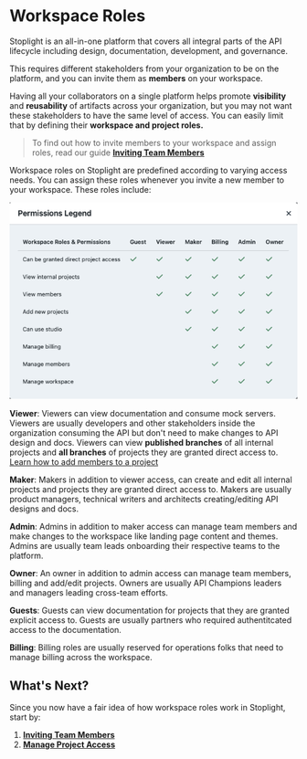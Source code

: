 # Workspace Roles

Stoplight is an all-in-one platform that covers all integral parts of the API lifecycle including design, documentation, development, and governance.

This requires different stakeholders from your organization to be on the platform, and you can invite them as **members** on your workspace.

Having all your collaborators on a single platform helps promote **visibility** and **reusability** of artifacts across your organization, but you may not want these stakeholders to have the same level of access. You can easily limit that by defining their **workspace and project roles.**

> To find out how to invite members to your workspace and assign roles, read our guide [**Inviting Team Members**](d.inviting-your-team.md)

Workspace roles on Stoplight are predefined according to varying access needs. You can assign these roles whenever you invite a new member to your workspace. These roles include: 

![Workspace Roles](../assets/images/workspace-roles.png)

**Viewer**: Viewers can view documentation and consume mock servers. Viewers are usually developers and other stakeholders inside the organization consuming the API but don't need to make changes to API design and docs. Viewers can view **published branches** of all internal projects and **all branches** of projects they are granted direct access to. [Learn how to add members to a project](l.project-roles.md)

**Maker**: Makers in addition to viewer access, can create and edit all internal projects and projects they are granted direct access to. Makers are usually product managers, technical writers and architects creating/editing API designs and docs.

**Admin**: Admins in addition to maker access can manage team members and make changes to the workspace like landing page content and themes. Admins are usually team leads onboarding their respective teams to the platform. 

**Owner**: An owner in addition to admin access can manage team members, billing and add/edit projects. Owners are usually API Champions leaders and managers leading cross-team efforts.

**Guests**: Guests can view documentation for projects that they are granted explicit access to. Guests are usually partners who required authentitcated access to the documentation.

**Billing**: Billing roles are usually reserved for operations folks that need to manage billing across the workspace.


## What's Next?

Since you now have a fair idea of how workspace roles work in Stoplight, start by: 

1. [**Inviting Team Members**](d.inviting-your-team.md)
2. [**Manage Project Access**](l.project-roles.md)